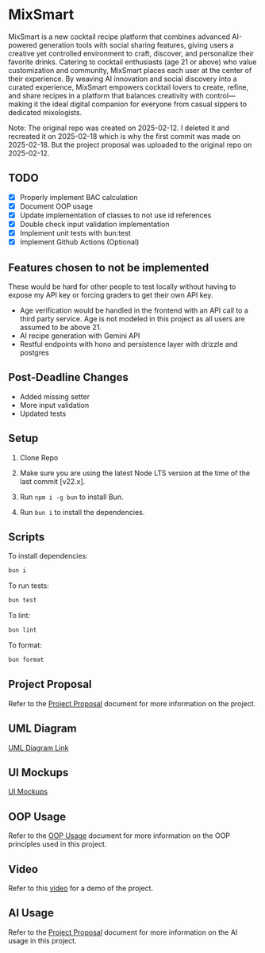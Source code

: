 # MixSmart

MixSmart is a new cocktail recipe platform that combines advanced AI-powered generation tools with social sharing features, giving users a creative yet controlled environment to craft, discover, and personalize their favorite drinks. Catering to cocktail enthusiasts (age 21 or above) who value customization and community, MixSmart places each user at the center of their experience. By weaving AI innovation and social discovery into a curated experience, MixSmart empowers cocktail lovers to create, refine, and share recipes in a platform that balances creativity with control—making it the ideal digital companion for everyone from casual sippers to dedicated mixologists.

Note: The original repo was created on 2025-02-12. I deleted it and recreated it on 2025-02-18 which is why the first commit was made on 2025-02-18. But the project proposal was uploaded to the original repo on 2025-02-12.

## TODO

- [x] Properly implement BAC calculation
- [x] Document OOP usage
- [x] Update implementation of classes to not use id references
- [x] Double check input validation implementation
- [x] Implement unit tests with bun:test
- [x] Implement Github Actions (Optional)

## Features chosen to not be implemented

These would be hard for other people to test locally without having to expose my API key or forcing graders to get their own API key.

- Age verification would be handled in the frontend with an API call to a third party service. Age is not modeled in this project as all users are assumed to be above 21.
- AI recipe generation with Gemini API
- Restful endpoints with hono and persistence layer with drizzle and postgres

## Post-Deadline Changes

- Added missing setter
- More input validation
- Updated tests

## Setup

1. Clone Repo

2. Make sure you are using the latest Node LTS version at the time of the last commit [v22.x].

3. Run `npm i -g bun` to install Bun.

4. Run `bun i` to install the dependencies.

## Scripts

To install dependencies:

```sh
bun i
```

To run tests:

```sh
bun test
```

To lint:

```sh
bun lint
```

To format:

```sh
bun format
```

## Project Proposal

Refer to the [Project Proposal](./MixSmart%20Spec%20Sheet%20-%20Aritra%20Saharay.pdf) document for more information on the project.

## UML Diagram

[UML Diagram Link](https://lucid.app/lucidchart/004dfd0b-3b14-41e0-9959-1cfc2c77f47a/edit?invitationId=inv_5cd3057b-8dce-4686-86a1-56a751556329)

## UI Mockups

[UI Mockups](https://www.figma.com/design/DVjv0IZhI7psUEEVeLe7ZK/MixSmart-UI-Mockups?node-id=0-1&t=rE2CcvRN7MfN6QE7-1)

## OOP Usage

Refer to the [OOP Usage](./OOP%20Usage.md) document for more information on the OOP principles used in this project.

## Video

Refer to this [video](https://youtu.be/HinoY3xhG4w) for a demo of the project.

## AI Usage

Refer to the [Project Proposal](./MixSmart%20Spec%20Sheet%20-%20Aritra%20Saharay.pdf) document for more information on the AI usage in this project.
